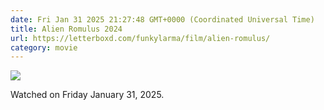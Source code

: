 ```yaml
---
date: Fri Jan 31 2025 21:27:48 GMT+0000 (Coordinated Universal Time)
title: Alien Romulus 2024
url: https://letterboxd.com/funkylarma/film/alien-romulus/
category: movie
---
```


![](https://a.ltrbxd.com/resized/film-poster/8/5/0/4/5/9/850459-alien-romulus-0-600-0-900-crop.jpg?v=acabb7fd83)

Watched on Friday January 31, 2025.
